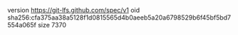 version https://git-lfs.github.com/spec/v1
oid sha256:cfa375aa38a5128f1d0815565d4b0aeeb5a20a6798529b6f45bf5bd7554a065f
size 7370
